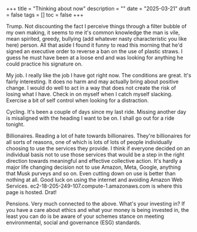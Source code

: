 +++
title = "Thinking about now"
description = ""
date = "2025-03-21"
draft = false
tags = []
toc = false
+++

Trump. Not discounting the fact I perceive things through a filter bubble of my own making, it seems to me it's common knowledge the man is vile, mean spirited, greedy, bullying (add whatever nasty characteristic you like here) person. All that aside I found it funny to read this morning that he'd signed an executive order to reverse a ban on the use of plastic straws. I guess he must have been at a loose end and was looking for anything he could practice his signature on. 

My job. I really like the job I have got right now. The conditions are great. It's fairly interesting. It does no harm and may actually bring about positive change. I would do well to act in a way that does not create the risk of losing what I have.  Check in on myself when I catch myself slacking. Exercise a bit of self control when looking for a distraction. 

Cycling. It's been a couple of days since my last ride. Missing another day is misaligned with the heading I want to be on. I shall go out for a ride tonight. 

Billionaires. Reading a lot of hate towards billionaires. They're billionaires for all sorts of reasons, one of which is lots of lots of people individually choosing to use the services they provide. I think if everyone decided on an individual basis not to use those services that would be a step in the right direction towards meaningful and effective collective action. It's hardly a major life changing decision not to use Amazon, Meta, Google, anything that Musk purveys and so on.  Even cutting down on use is better than nothing at all. Good luck on using the internet and avoiding Amazon Web Services.  ec2-18-205-249-107.compute-1.amazonaws.com is where this page is hosted. Drat! 

Pensions. Very much connected to the above. What's your investing in? If you have a care about ethics and what your money is being invested in, the least you can do is be aware of your schemes stance on meeting environmental, social and governance (ESG) standards.